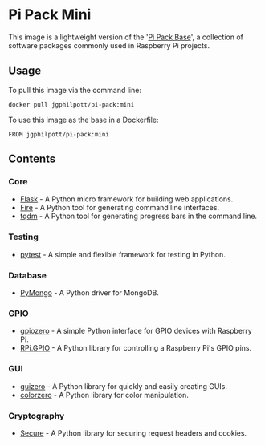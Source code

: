 # Pi Pack Mini

This image is a lightweight version of the '[Pi Pack Base](https://github.com/jgphilpott/docker-images/tree/master/pi-series/pi-pack-base)', a collection of software packages commonly used in Raspberry Pi projects.

## Usage

To pull this image via the command line:

`docker pull jgphilpott/pi-pack:mini`

To use this image as the base in a Dockerfile:

`FROM jgphilpott/pi-pack:mini`

## Contents

### Core

 - [Flask](https://github.com/pallets/flask) - A Python micro framework for building web applications.
 - [Fire](https://github.com/google/python-fire) - A Python tool for generating command line interfaces.
 - [tqdm](https://github.com/tqdm/tqdm) - A Python tool for generating progress bars in the command line.

### Testing

 - [pytest](https://github.com/pytest-dev/pytest) - A simple and flexible framework for testing in Python.

### Database

 - [PyMongo](https://github.com/mongodb/mongo-python-driver) - A Python driver for MongoDB.

### GPIO

 - [gpiozero](https://github.com/gpiozero/gpiozero) - A simple Python interface for GPIO devices with Raspberry Pi.
 - [RPi.GPIO](https://github.com/Tieske/rpi-gpio) - A Python library for controlling a Raspberry Pi's GPIO pins.

### GUI

 - [guizero](https://github.com/lawsie/guizero) - A Python library for quickly and easily creating GUIs.
 - [colorzero](https://github.com/waveform80/colorzero) - A Python library for color manipulation.

### Cryptography

 - [Secure](https://github.com/TypeError/secure.py) - A Python library for securing request headers and cookies.
